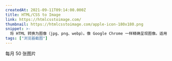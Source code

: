 ```yaml
---
createdAt: 2021-09-11T09:14:00.000Z
title: HTML/CSS to Image
link: https://htmlcsstoimage.com/
thumbnail: https://htmlcsstoimage.com/apple-icon-180x180.png
snippet: >-
  将 HTML 转换为图像（jpg、png、webp）。像 Google Chrome 一样精确呈现图像。适用于 PHP、JavaScript、Ruby、.NET 等。
tags: ["浏览器截图"]
---
```

每月 50 张图片